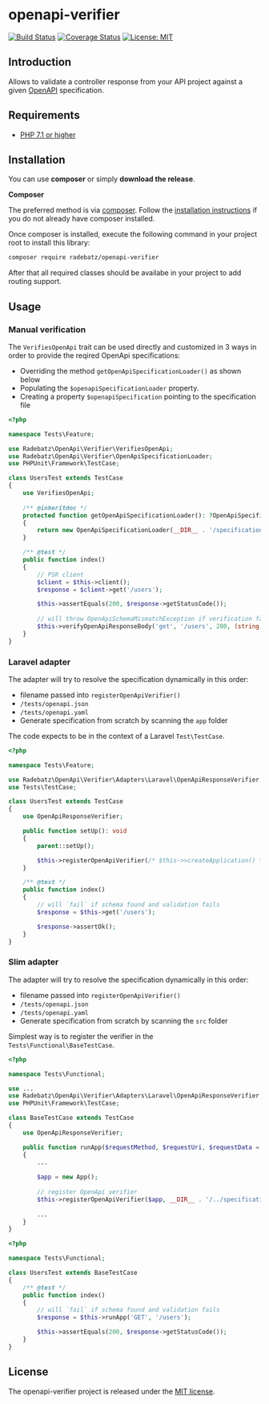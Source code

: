 # openapi-verifier
[![Build Status](https://travis-ci.org/DerManoMann/openapi-verifier.png)](https://travis-ci.org/DerManoMann/openapi-router)
[![Coverage Status](https://coveralls.io/repos/DerManoMann/openapi-verifier/badge.png)](https://coveralls.io/r/DerManoMann/openapi-verifier)
[![License: MIT](https://img.shields.io/badge/License-MIT-yellow.svg)](https://opensource.org/licenses/MIT)

## Introduction
Allows to validate a controller response from your API project against a given [OpenAPI](https://www.openapis.org/)
specification. 

## Requirements
* [PHP 7.1 or higher](http://www.php.net/)

## Installation
You can use **composer** or simply **download the release**.

**Composer**

The preferred method is via [composer](https://getcomposer.org). Follow the
[installation instructions](https://getcomposer.org/doc/00-intro.md) if you do not already have
composer installed.

Once composer is installed, execute the following command in your project root to install this library:

```sh
composer require radebatz/openapi-verifier
```
After that all required classes should be availabe in your project to add routing support.

## Usage
### Manual verification
The `VerifiesOpenApi` trait can be used directly and customized in 3 ways in order to provide the reqired OpenApi specifications:
* Overriding the method `getOpenApiSpecificationLoader()` as shown below
* Populating the `$openapiSpecificationLoader` property.
* Creating a property `$openapiSpecification` pointing to the specification file

```php
<?php

namespace Tests\Feature;

use Radebatz\OpenApi\Verifier\VerifiesOpenApi;
use Radebatz\OpenApi\Verifier\OpenApiSpecificationLoader;
use PHPUnit\Framework\TestCase;

class UsersTest extends TestCase
{
    use VerifiesOpenApi;
    
    /** @inheritdoc */
    protected function getOpenApiSpecificationLoader(): ?OpenApiSpecificationLoader
    {
        return new OpenApiSpecificationLoader(__DIR__ . '/specifications/users.yaml');
    }

    /** @test */
    public function index()
    {
        // PSR client
        $client = $this->client();
        $response = $client->get('/users');

        $this->assertEquals(200, $response->getStatusCode());
        
        // will throw OpenApiSchemaMismatchException if verification fails
        $this->verifyOpenApiResponseBody('get', '/users', 200, (string) $response->getBody());
    }
}

```
### Laravel adapter
The adapter will try to resolve the specification dynamically in this order:
* filename passed into `registerOpenApiVerifier()`
* `/tests/openapi.json`
* `/tests/openapi.yaml`
* Generate specification from scratch by scanning the `app` folder

The code expects to be in the context of a Laravel `Test\TestCase`.

```php
<?php

namespace Tests\Feature;

use Radebatz\OpenApi\Verifier\Adapters\Laravel\OpenApiResponseVerifier;
use Tests\TestCase;

class UsersTest extends TestCase
{
    use OpenApiResponseVerifier;

    public function setUp(): void
    {
        parent::setUp();

        $this->registerOpenApiVerifier(/* $this->>createApplication() */ /* , [specification filename] */);
    }

    /** @test */
    public function index()
    {
        // will `fail` if schema found and validation fails
        $response = $this->get('/users');

        $response->assertOk();
    }
}

```

### Slim adapter
The adapter will try to resolve the specification dynamically in this order:
* filename passed into `registerOpenApiVerifier()`
* `/tests/openapi.json`
* `/tests/openapi.yaml`
* Generate specification from scratch by scanning the `src` folder

Simplest way is to register the verifier in the `Tests\Functional\BaseTestCase`.

```php
<?php

namespace Tests\Functional;

use ...
use Radebatz\OpenApi\Verifier\Adapters\Laravel\OpenApiResponseVerifier;
use PHPUnit\Framework\TestCase;

class BaseTestCase extends TestCase
{
    use OpenApiResponseVerifier;

    public function runApp($requestMethod, $requestUri, $requestData = null)
    {
        ...
        
        $app = new App();
        
        // register OpenApi verifier
        $this->registerOpenApiVerifier($app, __DIR__ . '/../specifications/users.yaml');
        
        ...
    }
}
```
```php
<?php

namespace Tests\Functional;

class UsersTest extends BaseTestCase
{
    /** @test */
    public function index()
    {
        // will `fail` if schema found and validation fails
        $response = $this->runApp('GET', '/users');

        $this->assertEquals(200, $response->getStatusCode());
    }
}
```

## License
The openapi-verifier project is released under the [MIT license](LICENSE).
